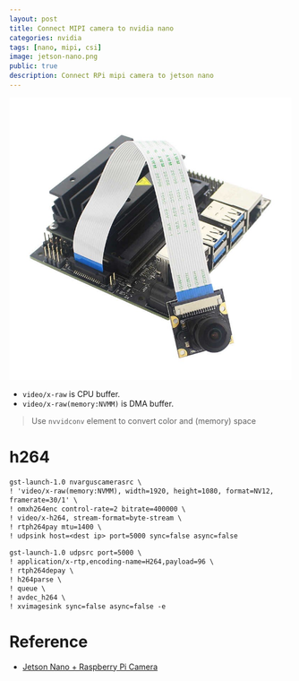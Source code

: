 ```yaml
---
layout: post
title: Connect MIPI camera to nvidia nano
categories: nvidia
tags: [nano, mipi, csi]
image: jetson-nano.png
public: true
description: Connect RPi mipi camera to jetson nano
---
```




![](/images/nano-mipi.jpg)


- `video/x-raw` is CPU buffer.
- `video/x-raw(memory:NVMM)` is DMA buffer.

> Use `nvvidconv` element to convert color and (memory) space


# h264
```
gst-launch-1.0 nvarguscamerasrc \
! 'video/x-raw(memory:NVMM), width=1920, height=1080, format=NV12, framerate=30/1' \
! omxh264enc control-rate=2 bitrate=400000 \
! video/x-h264, stream-format=byte-stream \
! rtph264pay mtu=1400 \
! udpsink host=<dest ip> port=5000 sync=false async=false
```

```
gst-launch-1.0 udpsrc port=5000 \
! application/x-rtp,encoding-name=H264,payload=96 \
! rtph264depay \
! h264parse \
! queue \
! avdec_h264 \
! xvimagesink sync=false async=false -e
```

# Reference
- [Jetson Nano + Raspberry Pi Camera](https://www.jetsonhacks.com/2019/04/02/jetson-nano-raspberry-pi-camera/)